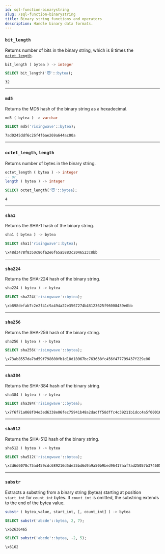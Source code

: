 ```yaml
---
id: sql-function-binarystring
slug: /sql-function-binarystring
title: Binary string functions and operators
description: Handle binary data formats.
---
```

<head>
  <link rel="canonical" href="https://docs.risingwave.com/docs/current/sql-function-binarystring/" />
</head>

### `bit_length`

Returns number of bits in the binary string, which is 8 times the [`octet_length`](#octet_length-length).

```sql title=Syntax
bit_length ( bytea ) -> integer
```

```sql title=Example
SELECT bit_length('😇'::bytea);
```
```
32
```

---

### `md5`

Returns the MD5 hash of the binary string as a hexadecimal.

```sql title=Syntax
md5 ( bytea ) -> varchar
```

```sql title=Example
SELECT md5('risingwave'::bytea);
```
```
7ad0245ddf6c26f4f6ae269a644ac00a
```

---

### `octet_length`, `length`

Returns number of bytes in the binary string.

```sql title=Syntax
octet_length ( bytea ) -> integer
-- or
length ( bytea ) -> integer
```

```sql title=Example
SELECT octet_length('😇'::bytea);
```
```
4
```

---

### `sha1`

Returns the SHA-1 hash of the binary string.

```sql title=Syntax
sha1 ( bytea ) -> bytea
```

```sql title=Example
SELECT sha1('risingwave'::bytea);
```
```
\x48d3478f8350c86fa2e6f65a5883c2046523c8bb
```

---

### `sha224`

Returns the SHA-224 hash of the binary string.

```sql title=Syntax
sha224 ( bytea ) -> bytea
```

```sql title=Example
SELECT sha224('risingwave'::bytea);
```
```
\xb898defab7c2e2f41c9a494a22e3567274b48123625f96008439e0bb
```

---

### `sha256`

Returns the SHA-256 hash of the binary string.

```sql title=Syntax
sha256 ( bytea ) -> bytea
```

```sql title=Example
SELECT sha256('risingwave'::bytea);
```
```
\x73ab8557da7bd59f798600fb1d18d18967bc763638fc456f477799437f229e06
```

---

### `sha384`

Returns the SHA-384 hash of the binary string.

```sql title=Syntax
sha384 ( bytea ) -> bytea
```

```sql title=Example
SELECT sha384('risingwave'::bytea);
```
```
\x7f6f71a068f04e3ed6338e06fec75941b48a2dadff58dffc4c39211b1dcc4a5f000168d1be49fd7b7e44094e7a7e627e
```

---

### `sha512`

Returns the SHA-512 hash of the binary string.

```sql title=Syntax
sha512 ( bytea ) -> bytea
```

```sql title=Example
SELECT sha512('risingwave'::bytea);
```
```
\x3d6d6078c75ad459cdc689216d5de35bd6d9a9a50b9bed96417aaf7ad25057b37460564f0ad23a589c655eda45026096a6bab08b3c863f0425cbfea64b5f84a8
```

---

### `substr`

Extracts a substring from a binary string (bytea) starting at position `start_int` for `count_int` bytes. If `count_int` is omitted, the substring extends to the end of the bytea value.

```sql title=Syntax
substr ( bytea_value, start_int, [, count_int] ) -> bytea
```

```sql title=Example
SELECT substr('abcde'::bytea, 2, 7);
```
```
\x62636465
```

```sql title=Example
SELECT substr('abcde'::bytea, -2, 5);
```
```
\x6162
```
